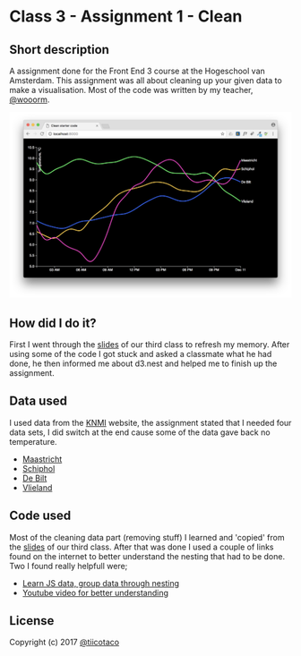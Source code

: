 # Class 3 - Assignment 1 - Clean

## Short description
A assignment done for the Front End 3 course at the Hogeschool van Amsterdam. This assignment was all about cleaning up your given data to make a visualisation. Most of the code was written by my teacher, [@wooorm](https://github.com/wooorm).

![Finished!](preview.png)

## How did I do it?
First I went through the [slides](https://docs.google.com/presentation/d/1TpoPilc1qVIQU07u_IdPeNqSZcbgliPaLF0zZUWGvWE/edit?usp=sharing) of our third class to refresh my memory. After using some of the code I got stuck and asked a classmate what he had done, he then informed me about d3.nest and helped me to finish up the assignment.

## Data used
I used data from the [KNMI](http://projects.knmi.nl/klimatologie/uurgegevens/selectie.cgi) website, the assignment stated that I needed four data sets, I did switch at the end cause some of the data gave back no temperature. 
* [Maastricht](http://www.knmi.nl/samenw/klimatologie/metadata/maastricht.html',800,794)
* [Schiphol](http://www.knmi.nl/samenw/klimatologie/metadata/schiphol.html',800,794)
* [De Bilt](http://www.knmi.nl/samenw/klimatologie/metadata/debilt.html',800,794)
* [Vlieland](http://www.knmi.nl/samenw/klimatologie/metadata/vlieland.html',800,794)

## Code used
Most of the cleaning data part (removing stuff) I learned and 'copied' from the [slides](https://docs.google.com/presentation/d/1TpoPilc1qVIQU07u_IdPeNqSZcbgliPaLF0zZUWGvWE/edit?usp=sharing) of our third class. After that was done I used a couple of links found on the internet to better understand the nesting that had to be done. Two I found really helpfull were;
* [Learn JS data, group data through nesting](http://learnjsdata.com/group_data.html)
* [Youtube video for better understanding](https://www.youtube.com/watch?v=6dcj3X6Bfsk)

## License
Copyright (c) 2017 [@tiicotaco](https://github.com/tiicotaco)
